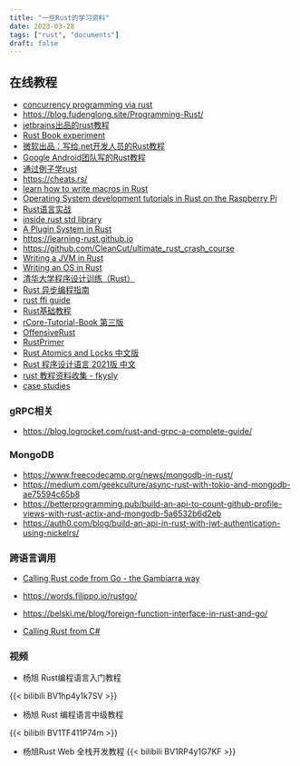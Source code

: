 ```yaml
---
title: "一些Rust的学习资料"
date: 2023-03-28
tags: ["rust", "documents"]
draft: false
---
```

## 在线教程
+ [concurrency programming via rust](https://github.com/smallnest/concurrency-programming-via-rust)
+ https://blog.fudenglong.site/Programming-Rust/
+ [jetbrains出品的rust教程](https://github.com/jetbrains-academy/rustlings-course)
+ [Rust Book experiment](https://rust-book.cs.brown.edu)
+ [微软出品：写给.net开发人员的Rust教程](https://microsoft.github.io/rust-for-dotnet-devs/latest/)
+ [Google Android团队写的Rust教程](https://github.com/google/comprehensive-rust)
+ [通过例子学rust](https://rustwiki.org/zh-CN/rust-by-example/)
+ https://cheats.rs/
+ [learn how to write macros in Rust](https://tfpk.github.io/macrokata/)
+ [Operating System development tutorials in Rust on the Raspberry Pi](https://github.com/rust-embedded/rust-raspberrypi-OS-tutorials)
+ [Rust语言实战](https://zh.practice.rs)
+ [inside rust std library](https://github.com/Warrenren/inside-rust-std-library)
+ [A Plugin System in Rust](https://nullderef.com/series/rust-plugins/)
+ https://learning-rust.github.io
+ https://github.com/CleanCut/ultimate_rust_crash_course
+ [Writing a JVM in Rust](https://andreabergia.com/series/writing-a-jvm-in-rust/)
+ [Writing an OS in Rust ](https://os.phil-opp.com/zh-CN/)
+ [清华大学程序设计训练（Rust）](https://lab.cs.tsinghua.edu.cn/rust/)
+ [Rust 异步编程指南](https://github.com/rustlang-cn/async-book)
+ [rust ffi guide](https://www.michaelfbryan.com/rust-ffi-guide/)
+ [Rust基础教程](http://docs.os2edu.cn)
+ [rCore-Tutorial-Book 第三版](https://rcore-os.cn/rCore-Tutorial-Book-v3/index.html)
+ [OffensiveRust](https://github.com/0xTriboulet/OffensiveRust#offensiverust)
+ [RustPrimer](https://rustcc.gitbooks.io/rustprimer/content/)
+ [Rust Atomics and Locks 中文版](https://github.com/rustcc/Rust_Atomics_and_Locks)
+ [Rust 程序设计语言 2021版 中文](https://github.com/KaiserY/trpl-zh-cn)
+ [rust 教程资料收集 - fkysly](https://graceful-direction-b61.notion.site/Rust-fkysly-7e1a57dd614b4a2d9173b09ab9506895)
+ [case studies](https://github.com/dtolnay/case-studies)
### gRPC相关
+ https://blog.logrocket.com/rust-and-grpc-a-complete-guide/

### MongoDB
+ https://www.freecodecamp.org/news/mongodb-in-rust/
+ https://medium.com/geekculture/async-rust-with-tokio-and-mongodb-ae75594c65b8
+ https://betterprogramming.pub/build-an-api-to-count-github-profile-views-with-rust-actix-and-mongodb-5a6532b6d2eb
+ https://auth0.com/blog/build-an-api-in-rust-with-jwt-authentication-using-nickelrs/

### 跨语言调用
+ [Calling Rust code from Go - the Gambiarra way](https://dev.to/grubba/calling-rust-code-from-golang-the-gambiarra-way-13h6)

+ https://words.filippo.io/rustgo/

+ https://belski.me/blog/foreign-function-interface-in-rust-and-go/

+ [Calling Rust from C#](https://dev.to/living_syn/calling-rust-from-c-6hk)

### 视频
+ 杨旭 Rust编程语言入门教程

{{< bilibili BV1hp4y1k7SV >}}  

+ 杨旭 Rust 编程语言中级教程

 {{< bilibili BV1TF411P74m >}}  

 + 杨旭Rust Web 全栈开发教程
{{< bilibili BV1RP4y1G7KF >}}  
